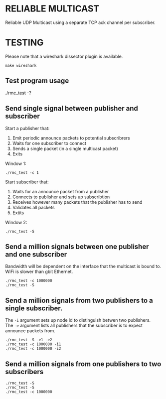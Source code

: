 # RELIABLE MULTICAST

Reliable UDP Multicast using a separate TCP ack channel per subscriber.

# TESTING

Please note that a wireshark dissector plugin is available.

    make wireshark

## Test program usage
./rmc_test -?

## Send single signal between publisher and subscriber
Start a publisher that:

1. Emit periodic announce packets to potential subscribrers
2. Waits for one subscriber to connect
3. Sends a single packet (in a single multicast packet)
4. Exits

Window 1:

    ./rmc_test -c 1


Start subscriber that:

1. Waits for an announce packet from a publisher
2. Connects to publisher and sets up subscribtion
3. Receives however many packets that the publisher has to send
4. Validates all packets
5. Extits

Window 2:

    ./rmc_test -S


## Send a million signals between one publisher and one subscriber

Bandwidth will be dependent on the interface that the multicast is bound to. WiFi is slower than gbit Ethernet.

    ./rmc_test -c 1000000
    ./rmc_test -S

## Send a million signals from two publishers to a single subscriber.

The ```-i``` argument sets up node id to distinguish betwen two publishers.<br>
The ```-e``` argument lists all publishers that the subscriber is to expect announce packets from.<br>

    ./rmc_test -S -e1 -e2
    ./rmc_test -c 1000000 -i1 
    ./rmc_test -c 1000000 -i2
    
## Send a million signals from one publishers to two subscribers

    ./rmc_test -S 
    ./rmc_test -S 
    ./rmc_test -c 1000000 


